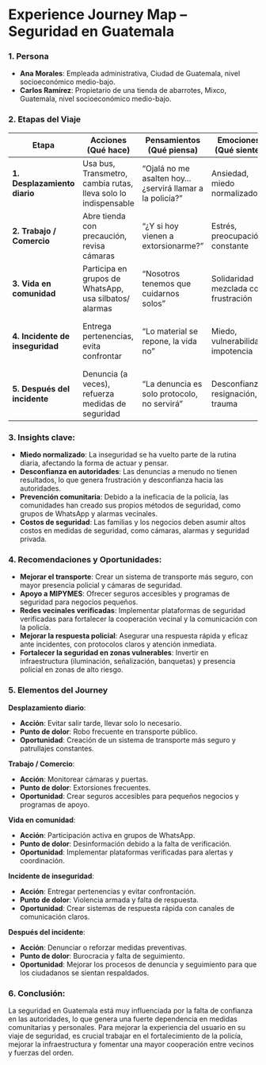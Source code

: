 # Experience Journey Map – Seguridad en Guatemala

### 1. Persona
- **Ana Morales**: Empleada administrativa, Ciudad de Guatemala, nivel socioeconómico medio-bajo.
- **Carlos Ramírez**: Propietario de una tienda de abarrotes, Mixco, Guatemala, nivel socioeconómico medio-bajo.


### 2. Etapas del Viaje

| Etapa                       | Acciones (Qué hace)                                    | Pensamientos (Qué piensa)                            | Emociones (Qué siente)                                | Puntos de dolor                                           | Oportunidades                                           |
|-----------------------------|--------------------------------------------------------|-----------------------------------------------------|-------------------------------------------------------|---------------------------------------------------------|---------------------------------------------------------|
| **1. Desplazamiento diario** | Usa bus, Transmetro, cambia rutas, lleva solo lo indispensable | “Ojalá no me asalten hoy… ¿servirá llamar a la policía?” | Ansiedad, miedo normalizado                          | Robos en transporte, falta de iluminación                | Transporte seguro, cámaras y patrullajes constantes.      |
| **2. Trabajo / Comercio**   | Abre tienda con precaución, revisa cámaras            | “¿Y si hoy vienen a extorsionarme?”                  | Estrés, preocupación constante                        | Extorsiones frecuentes, poca respuesta policial           | Programas de apoyo a MIPYMES, seguros accesibles.         |
| **3. Vida en comunidad**    | Participa en grupos de WhatsApp, usa silbatos/ alarmas | “Nosotros tenemos que cuidarnos solos”              | Solidaridad mezclada con frustración                   | Falta de confianza en autoridades, desinformación en chats | Plataformas verificadas, coordinación PNC + vecinos.     |
| **4. Incidente de inseguridad** | Entrega pertenencias, evita confrontar                | “Lo material se repone, la vida no”                  | Miedo, vulnerabilidad, impotencia                      | Violencia armada, riesgo familiar                        | Botones de pánico, respuesta <10 min, atención psicológica.|
| **5. Después del incidente**| Denuncia (a veces), refuerza medidas de seguridad      | “La denuncia es solo protocolo, no servirá”          | Desconfianza, resignación, trauma                      | Procesos burocráticos, falta de seguimiento               | Feedback al denunciante, métricas públicas.              |


### 3. Insights clave:
- **Miedo normalizado**: La inseguridad se ha vuelto parte de la rutina diaria, afectando la forma de actuar y pensar.
- **Desconfianza en autoridades**: Las denuncias a menudo no tienen resultados, lo que genera frustración y desconfianza hacia las autoridades.
- **Prevención comunitaria**: Debido a la ineficacia de la policía, las comunidades han creado sus propios métodos de seguridad, como grupos de WhatsApp y alarmas vecinales.
- **Costos de seguridad**: Las familias y los negocios deben asumir altos costos en medidas de seguridad, como cámaras, alarmas y seguridad privada.


### 4. Recomendaciones y Oportunidades:
- **Mejorar el transporte**: Crear un sistema de transporte más seguro, con mayor presencia policial y cámaras de seguridad.
- **Apoyo a MIPYMES**: Ofrecer seguros accesibles y programas de seguridad para negocios pequeños.
- **Redes vecinales verificadas**: Implementar plataformas de seguridad verificadas para fortalecer la cooperación vecinal y la comunicación con la policía.
- **Mejorar la respuesta policial**: Asegurar una respuesta rápida y eficaz ante incidentes, con protocolos claros y atención inmediata.
- **Fortalecer la seguridad en zonas vulnerables**: Invertir en infraestructura (iluminación, señalización, banquetas) y presencia policial en zonas de alto riesgo.


### 5. Elementos del Journey
**Desplazamiento diario**:
- **Acción**: Evitar salir tarde, llevar solo lo necesario.
- **Punto de dolor**: Robo frecuente en transporte público.
- **Oportunidad**: Creación de un sistema de transporte más seguro y patrullajes constantes.

**Trabajo / Comercio**:
- **Acción**: Monitorear cámaras y puertas.
- **Punto de dolor**: Extorsiones frecuentes.
- **Oportunidad**: Crear seguros accesibles para pequeños negocios y programas de apoyo.

**Vida en comunidad**:
- **Acción**: Participación activa en grupos de WhatsApp.
- **Punto de dolor**: Desinformación debido a la falta de verificación.
- **Oportunidad**: Implementar plataformas verificadas para alertas y coordinación.

**Incidente de inseguridad**:
- **Acción**: Entregar pertenencias y evitar confrontación.
- **Punto de dolor**: Violencia armada y falta de respuesta.
- **Oportunidad**: Crear sistemas de respuesta rápida con canales de comunicación claros.

**Después del incidente**:
- **Acción**: Denunciar o reforzar medidas preventivas.
- **Punto de dolor**: Burocracia y falta de seguimiento.
- **Oportunidad**: Mejorar los procesos de denuncia y seguimiento para que los ciudadanos se sientan respaldados.



### 6. Conclusión:
La seguridad en Guatemala está muy influenciada por la falta de confianza en las autoridades, lo que genera una fuerte dependencia en medidas comunitarias y personales. Para mejorar la experiencia del usuario en su viaje de seguridad, es crucial trabajar en el fortalecimiento de la policía, mejorar la infraestructura y fomentar una mayor cooperación entre vecinos y fuerzas del orden.
